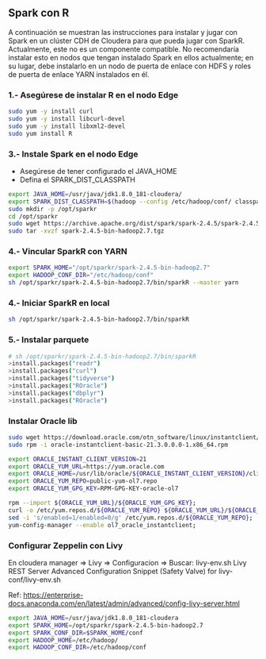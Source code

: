 ## Spark con R

A continuación se muestran las instrucciones para instalar y jugar con Spark en un clúster CDH de Cloudera para que pueda jugar con SparkR. 
Actualmente, este no es un componente compatible. No recomendaría instalar esto en nodos que tengan instalado Spark en ellos actualmente; 
en su lugar, debe instalarlo en un nodo de puerta de enlace con HDFS y roles de puerta de enlace YARN instalados en él.

### 1.- Asegúrese de instalar R en el nodo Edge

```sh
sudo yum -y install curl
sudo yum -y install libcurl-devel
sudo yum -y install libxml2-devel
sudo yum install R
``` 

### 3.- Instale Spark en el nodo Edge

- Asegúrese de tener configurado el JAVA_HOME
- Defina el SPARK_DIST_CLASSPATH


```sh
export JAVA_HOME=/usr/java/jdk1.8.0_181-cloudera/
export SPARK_DIST_CLASSPATH=$(hadoop --config /etc/hadoop/conf/ classpath)
sudo mkdir -p /opt/sparkr
cd /opt/sparkr
sudo wget https://archive.apache.org/dist/spark/spark-2.4.5/spark-2.4.5-bin-hadoop2.7.tgz
sudo tar -xvzf spark-2.4.5-bin-hadoop2.7.tgz 

``` 

### 4.- Vincular SparkR con YARN

```sh
export SPARK_HOME="/opt/sparkr/spark-2.4.5-bin-hadoop2.7"
export HADOOP_CONF_DIR="/etc/hadoop/conf"
sh /opt/sparkr/spark-2.4.5-bin-hadoop2.7/bin/sparkR --master yarn

```

### 4.- Iniciar SparkR en local

```sh
sh /opt/sparkr/spark-2.4.5-bin-hadoop2.7/bin/sparkR

``` 

### 5.- Instalar parquete

```sh
# sh /opt/sparkr/spark-2.4.5-bin-hadoop2.7/bin/sparkR
>install.packages("readr")
>install.packages("curl")
>install.packages("tidyverse")
>install.packages("ROracle")
>install.packages("dbplyr")
>install.packages("ROracle")
``` 

### Instalar Oracle lib

```sh
sudo wget https://download.oracle.com/otn_software/linux/instantclient/213000/oracle-instantclient-basic-21.3.0.0.0-1.x86_64.rpm
sudo rpm -i oracle-instantclient-basic-21.3.0.0.0-1.x86_64.rpm

export ORACLE_INSTANT_CLIENT_VERSION=21
export ORACLE_YUM_URL=https://yum.oracle.com 
export ORACLE_HOME=/usr/lib/oracle/${ORACLE_INSTANT_CLIENT_VERSION}/client64
export ORACLE_YUM_REPO=public-yum-ol7.repo 
export ORACLE_YUM_GPG_KEY=RPM-GPG-KEY-oracle-ol7 

rpm --import ${ORACLE_YUM_URL}/${ORACLE_YUM_GPG_KEY};
curl -o /etc/yum.repos.d/${ORACLE_YUM_REPO} ${ORACLE_YUM_URL}/${ORACLE_YUM_REPO};
sed -i 's/enabled=1/enabled=0/g' /etc/yum.repos.d/${ORACLE_YUM_REPO}; 
yum-config-manager --enable ol7_oracle_instantclient;

```

### Configurar Zeppelin con Livy

En cloudera manager => Livy => Configuracion => Buscar: livy-env.sh  Livy REST Server Advanced Configuration Snippet (Safety Valve) for livy-conf/livy-env.sh

Ref: https://enterprise-docs.anaconda.com/en/latest/admin/advanced/config-livy-server.html

```sh
export JAVA_HOME=/usr/java/jdk1.8.0_181-cloudera
export SPARK_HOME=/opt/sparkr/spark-2.4.5-bin-hadoop2.7
export SPARK_CONF_DIR=$SPARK_HOME/conf
export HADOOP_HOME=/etc/hadoop/
export HADOOP_CONF_DIR=/etc/hadoop/conf

``` 
